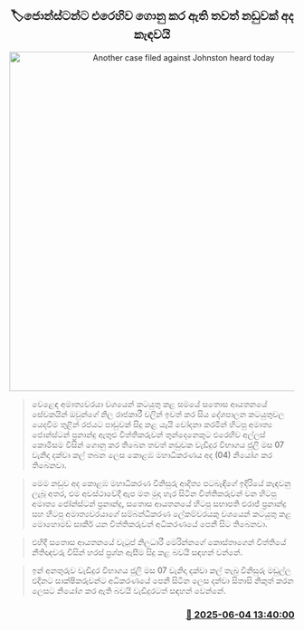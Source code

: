 <p align='center'><b><h2 align='center' title='Another case filed against Johnston heard today'>🏷ජොන්ස්ටන්ට එරෙහිව ගොනු කර ඇති තවත් නඩුවක් අද කැඳවයි</h2></b></p>
<p align='center'><img src='https://helakuru.sgp1.cdn.digitaloceanspaces.com/esana/images/lib/jons-archived.jpg' width='600' alt='Another case filed against Johnston heard today'></p>

> වෙළෙඳ අමාත්‍යවරයා වශයෙන් කටයුතු කළ සමයේ සතොස ආයතනයේ සේවකයින් ඔවුන්ගේ නිල රාජකාරී වලින් ඉවත් කර සිය දේශපාලන කටයුතුවල යෙදවීම තුළින් රජයට පාඩුවක් සිදු කළ යැයි චෝදනා කරමින් හිටපු අමාත්‍ය ජොන්ස්ටන් ප්‍රනාන්දු ඇතුළු විත්තිකරුවන් තුන්දෙනෙකුට එරෙහිව අල්ලස් කොමිසම විසින් ගොනු කර තිබෙන තවත් නඩුවක වැඩිදුර විභාගය ජූලි මස 07 වැනිදා දක්වා කල් තබන ලෙස කොළඹ මහාධිකරණය අද (04) නියෝග කර තිබෙනවා.

> මෙම නඩුව අද කොළඹ මහාධිකරණ විනිසුරු ආදිත්‍ය පටබැඳිගේ ඉදිරියේ කැඳවනු ලැබූ අතර, එම අවස්ථාවේදී ඇප මත මුදා හැර සිටින විත්තිකරුවන් වන හිටපු අමාත්‍ය ජෝන්ස්ටන් ප්‍රනාන්දු, සතොස ආයතනයේ හිටපු සභාපති එරාජ් ප්‍රනාන්දු සහ හිටපු අමාත්‍යවරයාගේ සම්බන්ධීකරණ ලේකම්වරයකු වශයෙන් කටයුතු කළ මොහොමඩ් සාකීර් යන විත්තිකරුවන් අධිකරණයේ පෙනී සිට තිබෙනවා.

> එහිදී සතොස ආයතනයේ වැටුප් නිලධාරී මෙරින්නගේ කොස්තාගෙන් විත්තියේ නීතිඥවරු විසින් හරස් ප්‍රශ්න ඇසීම සිදු කළ බවයි සඳහන් වන්නේ.

> ඉන් අනතුරුව වැඩිදුර විභාගය ජුලි මස 07 වැනිදා දක්වා කල් තැබු විනිසුරු මඩුල්ල එදිනට සාක්ෂිකරුවන්ට අධිකරණයේ පෙනී සිටින ලෙස දන්වා සිතාසි නිකුත් කරන ලෙසට නියෝග කර ඇති බවයි වැඩිදුරටත් සඳහන් වෙන්නේ.



<h3 align='right'><a href='https://www.helakuru.lk/esana/p/110703/'>📅 2025-06-04 13:40:00</a></h3>

